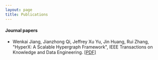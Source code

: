 ```yaml
---
layout: page
title: Publications
---
```

<!---
You can also browse my <a href="https://scholar.google.com/citations?user=X3vVZPcAAAAJ&hl=en&oi=sra" target="_blank">Google Scholar profile</a>.
<br />
--->

#### Journal papers
- Wenkai Jiang, Jianzhong Qi, Jeffrey Xu Yu, Jin Huang, Rui Zhang, "HyperX: A Scalable Hypergraph Framework", IEEE Transactions on Knowledge and Data Engineering.
[[PDF]](http://www.ruizhang.info/publications/TKDE_HyperX.pdf)
